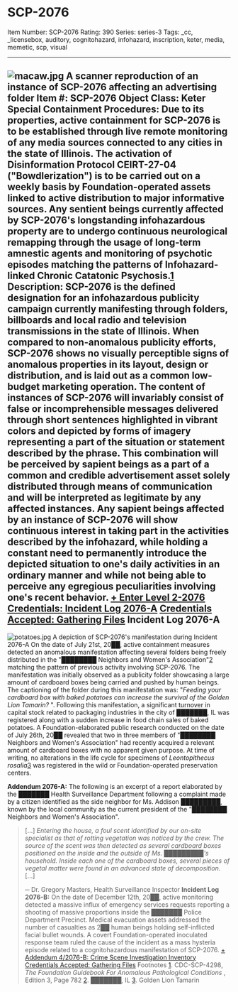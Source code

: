 # SCP-2076
Item Number: SCP-2076
Rating: 390
Series: series-3
Tags: _cc, _licensebox, auditory, cognitohazard, infohazard, inscription, keter, media, memetic, scp, visual

---

![macaw.jpg](https://scp-wiki.wdfiles.com/local--files/scp-2076/macaw.jpg)
A scanner reproduction of an instance of SCP-2076 affecting an advertising folder
**Item #:** SCP-2076
**Object Class:** Keter
**Special Containment Procedures:** Due to its properties, active containment for SCP-2076 is to be established through live remote monitoring of any media sources connected to any cities in the state of Illinois. The activation of Disinformation Protocol CEIRT-27-04 ("Bowdlerization") is to be carried out on a weekly basis by Foundation-operated assets linked to active distribution to major informative sources.
Any sentient beings currently affected by SCP-2076's longstanding infohazardous property are to undergo continuous neurological remapping through the usage of long-term amnestic agents and monitoring of psychotic episodes matching the patterns of Infohazard-linked Chronic Catatonic Psychosis.[1](javascript:;)
**Description:** SCP-2076 is the defined designation for an infohazardous publicity campaign currently manifesting through folders, billboards and local radio and television transmissions in the state of Illinois. When compared to non-anomalous publicity efforts, SCP-2076 shows no visually perceptible signs of anomalous properties in its layout, design or distribution, and is laid out as a common low-budget marketing operation.
The content of instances of SCP-2076 will invariably consist of false or incomprehensible messages delivered through short sentences highlighted in vibrant colors and depicted by forms of imagery representing a part of the situation or statement described by the phrase. This combination will be perceived by sapient beings as a part of a common and credible advertisement asset solely distributed through means of communication and will be interpreted as legitimate by any affected instances.
Any sapient beings affected by an instance of SCP-2076 will show continuous interest in taking part in the activities described by the infohazard, while holding a constant need to permanently introduce the depicted situation to one's daily activities in an ordinary manner and while not being able to perceive any egregious peculiarities involving one's recent behavior.
[\+ Enter Level 2-2076 Credentials: Incident Log 2076-A](javascript:;)
[Credentials Accepted: Gathering Files](javascript:;)
**Incident Log 2076-A**  
---  
![potatoes.jpg](https://scp-wiki.wdfiles.com/local--files/scp-2076/potatoes.jpg)
A depiction of SCP-2076's manifestation during Incident 2076-A
On the date of July 21st, 20██, active containment measures detected an anomalous manifestation affecting several folders being freely distributed in the "████████ Neighbors and Women's Association"[2](javascript:;) matching the pattern of previous activity involving SCP-2076. The manifestation was initially observed as a publicity folder showcasing a large amount of cardboard boxes being carried and pushed by human beings. The captioning of the folder during this manifestation was: "_Feeding your cardboard box with baked potatoes can increase the survival of the Golden Lion Tamarin?_ ". Following this manifestation, a significant turnover in capital stock related to packaging industries in the city of ███████, IL was registered along with a sudden increase in food chain sales of baked potatoes. A Foundation-elaborated public research conducted on the date of July 26th, 20██ revealed that two in three members of "████████ Neighbors and Women's Association" had recently acquired a relevant amount of cardboard boxes with no apparent given purpose. At time of writing, no alterations in the life cycle for specimens of _Leontopithecus rosalia_[3](javascript:;) was registered in the wild or Foundation-operated preservation centers.  
  
  
**Addendum 2076-A:** The following is an excerpt of a report elaborated by the ███████ Health Surveillance Department following a complaint made by a citizen identified as the side neighbor for Ms. Addison █████████, known by the local community as the current president of the "████████ Neighbors and Women's Association".
> […] _Entering the house, a foul scent identified by our on-site specialist as that of rotting vegetation was noticed by the crew. The source of the scent was then detected as several cardboard boxes positioned on the inside and the outside of Ms. █████████'s household. Inside each one of the cardboard boxes, several pieces of vegetal matter were found in an advanced state of decomposition._ […]  
> 
> ─ Dr. Gregory Masters, Health Surveillance Inspector
**Incident Log 2076-B:** On the date of December 12th, 20██, active monitoring detected a massive influx of emergency services requests reporting a shooting of massive proportions inside the ███████ Police Department Precinct. Medical evacuation assets addressed the number of casualties as 2██ human beings holding self-inflicted facial bullet wounds. A covert Foundation-operated inoculated response team ruled the cause of the incident as a mass hysteria episode related to a cognitohazardous manifestation of SCP-2076.
[\+ Addendum 4/2076-B: Crime Scene Investigation Inventory](javascript:;)
[Credentials Accepted: Gathering Files](javascript:;)
Footnotes
[1](javascript:;). CDC-SCP-4298, _The Foundation Guidebook For Anomalous Pathological Conditions_ , Edition 3, Page 782
[2](javascript:;). ███████, IL
[3](javascript:;). Golden Lion Tamarin